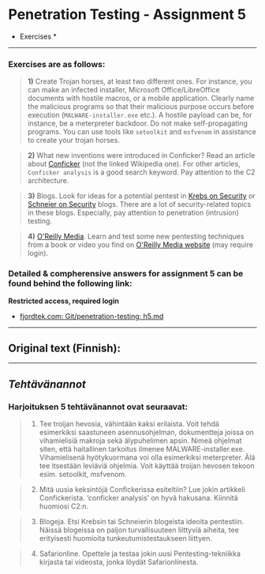 Penetration Testing - Assignment 5
==============

* Exercises *
--------------

### Exercises are as follows:

> **1)** Create Trojan horses, at least two different ones. For instance, you can make an infected installer, Microsoft Office/LibreOffice documents with hostile macros, or a mobile application. Clearly name the malicious programs so that their malicious purpose occurs before execution (`MALWARE-installer.exe` etc.). A hostile payload can be, for instance, be a meterpreter backdoor. Do not make self-propagating programs. You can use tools like `setoolkit` and `msfvenom` in assistance to create your trojan horses.

> **2)** What new inventions were introduced in Conficker? Read an article about [Conficker](https://en.wikipedia.org/wiki/Conficker) (not the linked Wikipedia one). For other articles, `Conficker analysis` is a good search keyword. Pay attention to the C2 architecture.

> **3)** Blogs. Look for ideas for a potential pentest in [Krebs on Security](https://krebsonsecurity.com/) or [Schneier on Security](https://www.schneier.com/) blogs. There are a lot of security-related topics in these blogs. Especially, pay attention to penetration (intrusion) testing.

> **4)** [O'Reilly Media](https://www.oreilly.com/). Learn and test some new pentesting techniques from a book or video you find on [O'Reilly Media website](https://www.oreilly.com/) (may require login).

### Detailed & compherensive answers for assignment 5 can be found behind the following link:

**Restricted access, required login**

- [fjordtek.com: Git/penetration-testing: h5.md](https://fjordtek.com/git/Fincer/penetration-testing/src/branch/master/exercises/h5.md)

--------------

## Original text (Finnish):

--------------

*Tehtävänannot*
--------------

### Harjoituksen 5 tehtävänannot ovat seuraavat:

> 1) Tee troijan hevosia, vähintään kaksi erilaista. Voit tehdä esimerkiksi saastuneen asennusohjelman, dokumentteja joissa on vihamielisiä makroja sekä älypuhelimen apsin. Nimeä ohjelmat siten, että haitallinen tarkoitus ilmenee MALWARE-installer.exe. Vihamielisenä hyötykuormana voi olla esimerkiksi meterpreter. Älä tee itsestään leviäviä ohjelmia. Voit käyttää troijan hevosen tekoon esim. setoolkit, msfvenom.

> 2) Mitä uusia keksintöjä Confickerissa esiteltiin? Lue jokin artikkeli Confickerista. ‘conficker analysis’ on hyvä hakusana. Kiinnitä huomiosi C2:n.

> 3) Blogeja. Etsi Krebsin tai Schneierin blogeista ideoita pentestiin. Näissä blogeissa on paljon turvallisuuteen liittyviä aiheita, tee erityisesti huomioita tunkeutumistestaukseen liittyen.

> 4) Safarionline. Opettele ja testaa jokin uusi Pentesting-tekniikka kirjasta tai videosta, jonka löydät Safarionlinesta.
